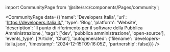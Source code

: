 
import CommunityPage from '@site/src/components/Pages/community';

<CommunityPage
    data={{'name': 'Developers Italia', 'url': 'https://developers.italia.it/', 'type': 'Blog', 'platform': 'Website', 'description': 'Il punto di riferimento per il software della Pubblica Amministrazione.', 'tags': ['dev', 'pubblica amministrazione', 'open-source'], 'events_type': ['Article', 'Chat'], 'autogenerated': {'filename': 'developers-italia.json', 'timestamp': '2024-12-15T09:16:05Z', 'partnership': false}}}
/>
